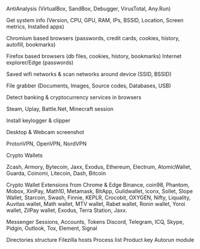  AntiAnalysis 
 (VirtualBox, SandBox, Debugger, VirusTotal, Any.Run)

Get system info (Version, 
CPU, GPU, RAM, IPs, BSSID, Location, Screen metrics, Installed apps)
 
 Chromium based browsers
 (passwords, credit cards, cookies, history, autofill, bookmarks)

Firefox based browsers 
(db files, cookies, history, bookmarks) Internet explorer/Edge (passwords)
 
 Saved wifi networks & scan networks around device (SSID, BSSID)
 
 File grabber (Documents, Images, Source codes, Databases, USB)

Detect banking & cryptocurrency services in browsers

Steam, Uplay, Battle.Net, Minecraft session
 
 Install keylogger & clipper

Desktop & Webcam screenshot

ProtonVPN, OpenVPN, NordVPN
 
 Crypto Wallets

Zcash, Armory, Bytecoin, Jaxx, Exodus, Ethereum, Electrum, AtomicWallet, Guarda, Coinomi, Litecoin, Dash, Bitcoin

 Crypto Wallet Extensions from Chrome & Edge
Binance, coin98, Phantom, Mobox, XinPay, Math10, Metamask, BitApp, Guildwallet, iconx, Sollet, Slope Wallet, Starcoin, Swash, Finnie, KEPLR, Crocobit, OXYGEN, Nifty, Liquality, Auvitas wallet, Math wallet, MTV wallet, Rabet wallet, Ronin wallet, Yoroi wallet, ZilPay wallet, Exodus, Terra Station, Jaxx.

 Messenger Sessions, Accounts, Tokens
Discord, Telegram, ICQ, Skype, Pidgin, Outlook, Tox, Element, Signal
 
 Directories structure
 Filezilla hosts
 Process list
 Product key
 Autorun module
